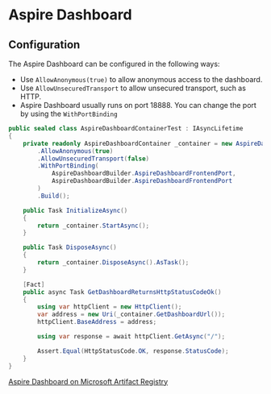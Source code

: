 # Aspire Dashboard

## Configuration

The Aspire Dashboard can be configured in the following ways:

- Use `AllowAnonymous(true)` to allow anonymous access to the dashboard.
- Use `AllowUnsecuredTransport` to allow unsecured transport, such as HTTP.
- Aspire Dashboard usually runs on port 18888. You can change the port by using the `WithPortBinding`

```csharp
public sealed class AspireDashboardContainerTest : IAsyncLifetime
{
    private readonly AspireDashboardContainer _container = new AspireDashboardBuilder()
        .AllowAnonymous(true)
        .AllowUnsecuredTransport(false)
        .WithPortBinding(
            AspireDashboardBuilder.AspireDashboardFrontendPort,
            AspireDashboardBuilder.AspireDashboardFrontendPort
        )
        .Build();

    public Task InitializeAsync()
    {
        return _container.StartAsync();
    }

    public Task DisposeAsync()
    {
        return _container.DisposeAsync().AsTask();
    }

    [Fact]
    public async Task GetDashboardReturnsHttpStatusCodeOk()
    {
        using var httpClient = new HttpClient();
        var address = new Uri(_container.GetDashboardUrl());
        httpClient.BaseAddress = address;

        using var response = await httpClient.GetAsync("/");

        Assert.Equal(HttpStatusCode.OK, response.StatusCode);
    }
}
```
[Aspire Dashboard on Microsoft Artifact Registry](https://mcr.microsoft.com/en-us/product/dotnet/aspire-dashboard/tags)
